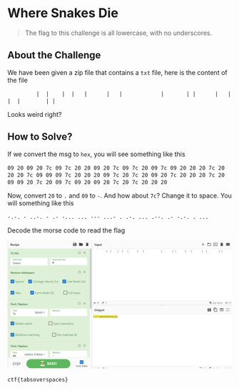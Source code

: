 # Where Snakes Die
> The flag to this challenge is all lowercase, with no underscores.

## About the Challenge
We have been given a zip file that contains a `txt` file, here is the content of the file

```
	 	 |	|  	 |	| 	|	   |   |			|   	| | 	 |   | 		 | 	|	 	 | |   
```

Looks weird right?

## How to Solve?
If we convert the msg to `hex`, you will see something like this

```
09 20 09 20 7c 09 7c 20 20 09 20 7c 09 7c 20 09 7c 09 20 20 20 7c 20 20 20 7c 09 09 09 7c 20 20 20 09 7c 20 7c 20 09 20 7c 20 20 20 7c 20 09 09 20 7c 20 09 7c 09 20 09 20 7c 20 7c 20 20 20
```

Now, convert `20` to `.` and `09` to `-`. And how about `7c`? Change it to space. You will something like this

```
-.-. - ..-. - .- -... ... --- ...- . .-. ... .--. .- -.-. . ...
```

Decode the morse code to read the flag

![flag](images/flag.png)

```
ctf{tabsoverspaces}
```